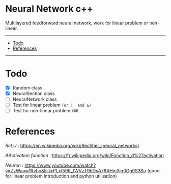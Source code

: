 # Neural Network c++

Multilayered feedforward neural network, work for linear problem or non-linear.

***

- [Todo](#Todo)
- [References](#References)
    

***

# Todo

- [X] Random class
- [X] NeuralSection class
- [ ] NeuralNetwork class  
- [ ] Test for linear problem `` (or |  and &) ``
- [ ] Test for non-linear problem  `` XOR `` 

# References

*ReLU* : https://en.wikipedia.org/wiki/Rectifier_(neural_networks) 

*AActivation function* : https://fr.wikipedia.org/wiki/Fonction_d%27activation

*Neuron* : https://www.youtube.com/watch?v=ZzWaow1Rvho&list=PLxt59R_fWVzT9bDxA76AHm3ig0Gg9S3So (good for linear problem introduction and python utilisation)
